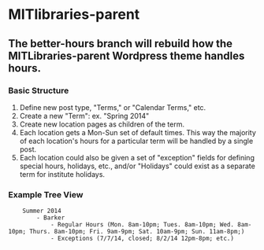 MITlibraries-parent
===================

The better-hours branch will rebuild how the MITLibraries-parent Wordpress theme handles hours.
-------------------

### Basic Structure

1. Define new post type, "Terms," or "Calendar Terms," etc.
2. Create a new "Term": ex. "Spring 2014"
3. Create new location pages as children of the term.
4. Each location gets a Mon-Sun set of default times. This way the majority of each location's hours for a particular term will be handled by a single post.
5. Each location could also be given a set of "exception" fields for defining special hours, holidays, etc., and/or "Holidays" could exist as a separate term for institute holidays.

### Example Tree View

		Summer 2014
			- Barker
				- Regular Hours (Mon. 8am-10pm; Tues. 8am-10pm; Wed. 8am-10pm; Thurs. 8am-10pm; Fri. 9am-9pm; Sat. 10am-9pm; Sun. 11am-8pm;)
				- Exceptions (7/7/14, closed; 8/2/14 12pm-8pm; etc.)

